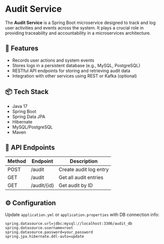 # Audit Service

The **Audit Service** is a Spring Boot microservice designed to track and log user activities and events across the system. It plays a crucial role in providing traceability and accountability in a microservices architecture.

## 🔧 Features

- Records user actions and system events
- Stores logs in a persistent database (e.g., MySQL, PostgreSQL)
- RESTful API endpoints for storing and retrieving audit data
- Integration with other services using REST or Kafka (optional)

## 📦 Tech Stack

- Java 17
- Spring Boot
- Spring Data JPA
- Hibernate
- MySQL/PostgreSQL
- Maven

## 🚀 API Endpoints

| Method | Endpoint          | Description            |
|--------|-------------------|------------------------|
| POST   | /audit            | Create audit log entry |
| GET    | /audit            | Get all audit entries  |
| GET    | /audit/{id}       | Get audit by ID        |

## ⚙️ Configuration

Update `application.yml` or `application.properties` with DB connection info:

```properties
spring.datasource.url=jdbc:mysql://localhost:3306/audit_db
spring.datasource.username=root
spring.datasource.password=your_password
spring.jpa.hibernate.ddl-auto=update

